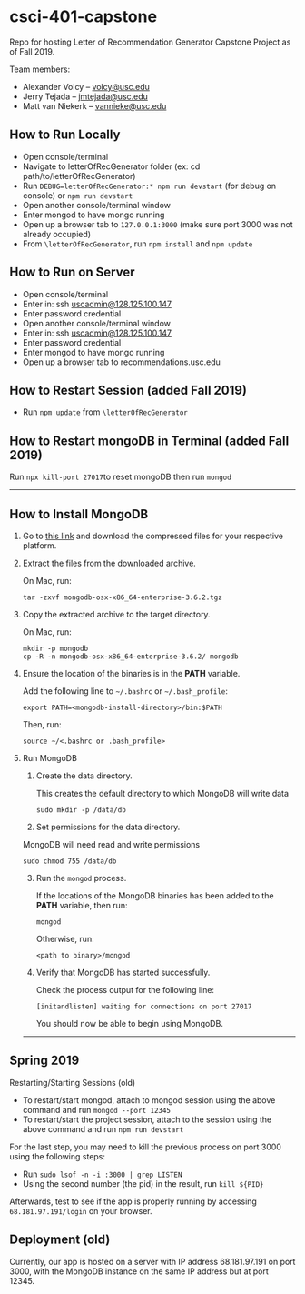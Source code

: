 # csci-401-capstone
Repo for hosting Letter of Recommendation Generator Capstone Project as of Fall 2019.

Team members:
+ Alexander Volcy – volcy@usc.edu
+ Jerry Tejada – jmtejada@usc.edu 
+ Matt van Niekerk – vannieke@usc.edu

## How to Run Locally
+ Open console/terminal
+ Navigate to letterOfRecGenerator folder (ex: cd path/to/letterOfRecGenerator)
+ Run `DEBUG=letterOfRecGenerator:* npm run devstart` (for debug on console) or `npm run devstart`
+ Open another console/terminal window
+ Enter mongod to have mongo running
+ Open up a browser tab to `127.0.0.1:3000` (make sure port 3000 was not already occupied)
+ From `\letterOfRecGenerator`, run `npm install` and `npm update`

## How to Run on Server
+ Open console/terminal
+ Enter in: ssh uscadmin@128.125.100.147
+ Enter password credential
+ Open another console/terminal window
+ Enter in: ssh uscadmin@128.125.100.147
+ Enter password credential
+ Enter mongod to have mongo running
+ Open up a browser tab to recommendations.usc.edu

## How to Restart Session (added Fall 2019)
+ Run `npm update` from `\letterOfRecGenerator`

## How to Restart mongoDB in Terminal (added Fall 2019)
Run `npx kill-port 27017`to reset mongoDB
then run `mongod`


____________________________________________________________________________________________________________________________


## How to Install MongoDB
1. Go to [this link](https://www.mongodb.com/download-center?_ga=2.34334885.546969976.1519083876-785985683.1517259025#enterprise) and download the compressed files for your respective platform.
2. Extract the files from the downloaded archive.

   On Mac, run:
   
   ```
   tar -zxvf mongodb-osx-x86_64-enterprise-3.6.2.tgz
   ```
3. Copy the extracted archive to the target directory.

   On Mac, run:
  
   ```
   mkdir -p mongodb
   cp -R -n mongodb-osx-x86_64-enterprise-3.6.2/ mongodb
   ```
4. Ensure the location of the binaries is in the **PATH** variable.

   Add the following line to `~/.bashrc` or `~/.bash_profile`:
   
   ```
   export PATH=<mongodb-install-directory>/bin:$PATH
   ```
   
   Then, run:
   
   ```
   source ~/<.bashrc or .bash_profile>
   ```
5. Run MongoDB
   1. Create the data directory.
   
      This creates the default directory to which MongoDB will write data
      
      ```
      sudo mkdir -p /data/db
      ```
   2. Set permissions for the data directory.
   
     MongoDB will need read and write permissions
      
      ```
      sudo chmod 755 /data/db
      ```
   3. Run the `mongod` process.
      
      If the locations of the MongoDB binaries has been added to the **PATH** variable, then run:
      
      ```
      mongod
      ```
      
      Otherwise, run:
      
      ```
      <path to binary>/mongod
      ```
   4. Verify that MongoDB has started successfully.
      
      Check the process output for the following line:
      
      ```
      [initandlisten] waiting for connections on port 27017
      ```
      
      You should now be able to begin using MongoDB.
      
   
   ____________________________________________________________________________________________________________________________
## Spring 2019

Restarting/Starting Sessions (old)
+ To restart/start mongod, attach to mongod session using the above command and run `mongod --port 12345`
+ To restart/start the project session, attach to the session using the above command and run `npm run devstart`

For the last step, you may need to kill the previous process on port 3000 using the following steps:
+ Run `sudo lsof -n -i :3000 | grep LISTEN`
+ Using the second number (the pid) in the result, run `kill ${PID}`

Afterwards, test to see if the app is properly running by accessing `68.181.97.191/login` on your browser.


## Deployment (old)
Currently, our app is hosted on a server with IP address 68.181.97.191 on port 3000, with the MongoDB instance on the same IP address but at port 12345.

